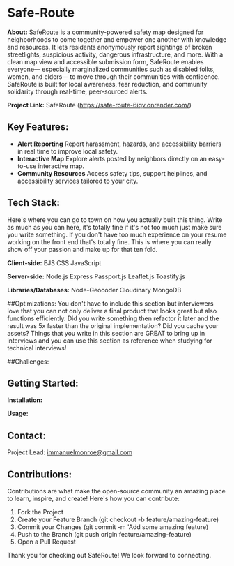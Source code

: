 # Safe-Route

**About:** SafeRoute is a community-powered safety map designed for neighborhoods to come together and empower one another with knowledge and resources. It lets residents anonymously report sightings of broken streetlights, suspicious activity, dangerous infrastructure, and more.
With a clean map view and accessible submission form, SafeRoute enables everyone— especially marginalized communities such as disabled folks, women, and elders— to move through their communities with confidence. SafeRoute is built for local awareness, fear reduction, and community solidarity through real-time, peer-sourced alerts.

**Project Link:** SafeRoute (https://safe-route-6iqv.onrender.com/)

## Key Features:
   - **Alert Reporting**
       Report harassment, hazards, and accessibility barriers in real time to improve local safety.
   - **Interactive Map**
       Explore alerts posted by neighbors directly on an easy-to-use interactive map.
   - **Community Resources**
       Access safety tips, support helplines, and accessibility services tailored to your city.

## Tech Stack:
Here's where you can go to town on how you actually built this thing. Write as much as you can here, it's totally fine if it's not too much just make sure you write something. If you don't have too much experience on your resume working on the front end that's totally fine. This is where you can really show off your passion and make up for that ten fold.

**Client-side:**
EJS
CSS
JavaScript

**Server-side:**
Node.js
Express
Passport.js
Leaflet.js
Toastify.js

**Libraries/Databases:**
Node-Geocoder
Cloudinary
MongoDB

##Optimizations:
You don't have to include this section but interviewers love that you can not only deliver a final product that looks great but also functions efficiently. Did you write something then refactor it later and the result was 5x faster than the original implementation? Did you cache your assets? Things that you write in this section are GREAT to bring up in interviews and you can use this section as reference when studying for technical interviews!

##Challenges:



## Getting Started:
**Installation:**


**Usage:**

## Contact:
Project Lead: immanuelmonroe@gmail.com 

## Contributions:
Contributions are what make the open-source community an amazing place to learn, inspire, and create! Here's how you can contribute:
1. Fork the Project
2. Create your Feature Branch (git checkout -b feature/amazing-feature)
3. Commit your Changes (git commit -m 'Add some amazing feature)
4. Push to the Branch (git push origin feature/amazing-feature)
5. Open a Pull Request 

Thank you for checking out SafeRoute! We look forward to connecting.
